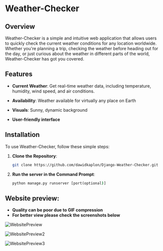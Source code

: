 # Weather-Checker

## Overview

Weather-Checker is a simple and intuitive web application that allows users to quickly check the current weather conditions for any location worldwide. 
Whether you're planning a trip, checking the weather before heading out for the day, or just curious about the weather in different parts of the world, Weather-Checker has got you covered.

## Features

- **Current Weather**: Get real-time weather data, including temperature, humidity, wind speed, and air conditions.

- **Availability**: Weather available for virtually any place on Earth
  
- **Visuals**: Sunny, dynamic background

- **User-friendly interface**

## Installation

To use Weather-Checker, follow these simple steps:

1. **Clone the Repository**: 
   ```bash
   git clone https://github.com/dawidkaplon/Django-Weather-Checker.git

2. **Run the server in the Command Prompt**:
   ```cmd
   python manage.py runserver [port(optional)]

## Website preview:
- **Quality can be poor due to GIF compression**
- **For better view please check the screenshots below**

  
![WebsitePreview](https://github.com/dawidkaplon/Django-Weather-Checker/blob/c155075eb04eaa0d326b41063a62d690130312b6/mysite/static/website-preview.gif)

![WebsitePreview2](https://github.com/dawidkaplon/Django-Weather-Checker/blob/f897668df21be0cc0e594028a912f90d91917ca9/mysite/static/weather-checker-preview2.png)

![WebsitePreview3](https://github.com/dawidkaplon/Django-Weather-Checker/blob/f897668df21be0cc0e594028a912f90d91917ca9/mysite/static/weather-checker-preview3.png)
   
